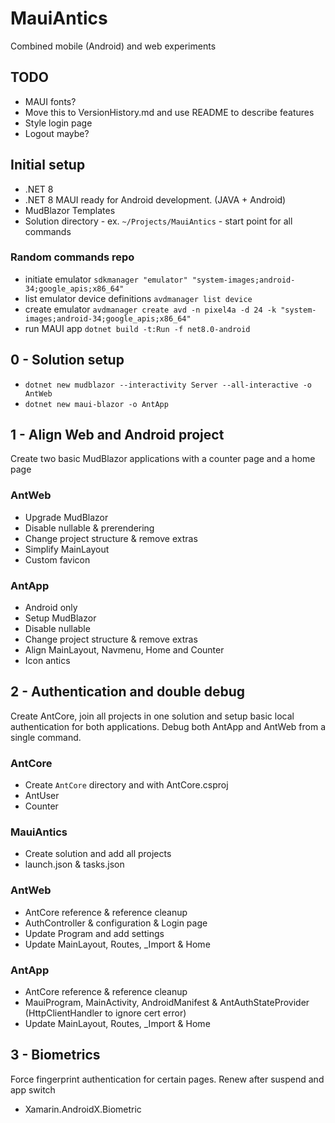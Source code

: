 # MauiAntics

Combined mobile (Android) and web experiments

## TODO
- MAUI fonts?
- Move this to VersionHistory.md and use README to describe features
- Style login page
- Logout maybe?

## Initial setup
- .NET 8
- .NET 8 MAUI ready for Android development. (JAVA + Android)
- MudBlazor Templates
- Solution directory - ex. `~/Projects/MauiAntics` - start point for all commands

### Random commands repo
- initiate emulator `sdkmanager "emulator" "system-images;android-34;google_apis;x86_64"`
- list emulator device definitions `avdmanager list device`
- create emulator `avdmanager create avd -n pixel4a -d 24 -k "system-images;android-34;google_apis;x86_64"`
- run MAUI app `dotnet build -t:Run -f net8.0-android`


## 0 - Solution setup
- `dotnet new mudblazor --interactivity Server --all-interactive -o AntWeb`
- `dotnet new maui-blazor -o AntApp`


## 1 - Align Web and Android project
Create two basic MudBlazor applications with a counter page and a home page

### AntWeb
- Upgrade MudBlazor
- Disable nullable & prerendering
- Change project structure & remove extras
- Simplify MainLayout
- Custom favicon

### AntApp
- Android only
- Setup MudBlazor
- Disable nullable
- Change project structure & remove extras
- Align MainLayout, Navmenu, Home and Counter
- Icon antics


## 2 - Authentication and double debug
Create AntCore, join all projects in one solution and setup basic local authentication for both applications.
Debug both AntApp and AntWeb from a single command.

### AntCore
- Create `AntCore` directory and with AntCore.csproj
- AntUser
- Counter

### MauiAntics
- Create solution and add all projects
- launch.json & tasks.json

### AntWeb
- AntCore reference & reference cleanup
- AuthController & configuration & Login page
- Update Program and add settings
- Update MainLayout, Routes, _Import & Home


### AntApp
- AntCore reference & reference cleanup
- MauiProgram, MainActivity, AndroidManifest & AntAuthStateProvider (HttpClientHandler to ignore cert error)
- Update MainLayout, Routes, _Import & Home

## 3 - Biometrics
Force fingerprint authentication for certain pages.
Renew after suspend and app switch

- Xamarin.AndroidX.Biometric